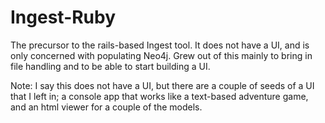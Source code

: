 # Ingest-Ruby
The precursor to the rails-based Ingest tool.
It does not have a UI, and is only concerned with populating Neo4j.
Grew out of this mainly to bring in file handling and to be able to start building a UI.

Note: I say this does not have a UI, but there are a couple of seeds of a UI that I left in; a console app that works like a text-based adventure game, and an html viewer for a couple of the models. 
